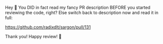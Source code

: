 Hey 👋 You DID in fact read my fancy PR description BEFORE you started reviewing the code, right? Else switch back to description now and read it in full:

https://github.com/radixdlt/sargon/pull/131

Thank you! Happy review! 🙏